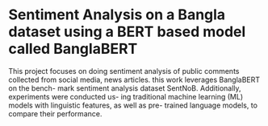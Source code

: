 # Sentiment Analysis on a Bangla dataset using a BERT based model called BanglaBERT
This project focuses on doing sentiment analysis of public comments collected from social media, news articles. this work leverages BanglaBERT on the bench-
mark sentiment analysis dataset SentNoB. Additionally, experiments were conducted us-
ing traditional machine learning (ML) models with linguistic features, as well as pre-
trained language models, to compare their performance. 
